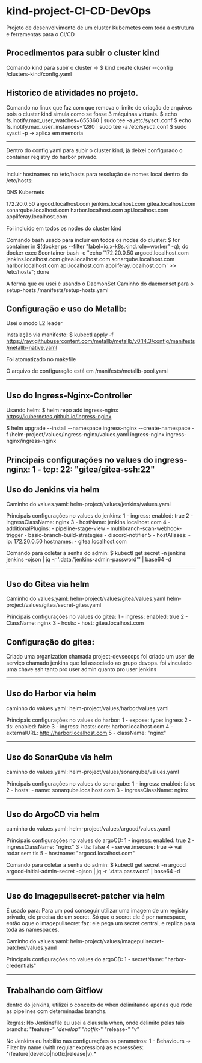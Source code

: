 # kind-project-CI-CD-DevOps
Projeto de desenvolvimento de um cluster Kubernetes com toda a estrutura e ferramentas para o CI/CD


## Procedimentos para subir o cluster kind 
Comando kind para subir o cluster -> $ kind create cluster --config /clusters-kind/config.yaml


## Historico de atividades no projeto. 
Comando no linux que faz com que remova o limite de criação de arquivos pois o cluster kind simula como se fosse 3 máquinas virtuais.
$ echo fs.inotify.max_user_watches=655360 | sudo tee -a /etc/sysctl.conf
$ echo fs.inotify.max_user_instances=1280 | sudo tee -a /etc/sysctl.conf
$ sudo sysctl -p -> aplica em memoria

--------------------------------------------------------------

Dentro do config.yaml para subir o cluster kind, já deixei configurado o container registry do harbor privado.


--------------------------------------------------------------
Incluir hostnames no /etc/hosts para resolução de nomes local 
dentro do /etc/hosts:

DNS Kubernets


172.20.0.50     argocd.localhost.com jenkins.localhost.com gitea.localhost.com sonarqube.localhost.com harbor.localhost.com api.localhost.com appliferay.localhost.com

Foi incluido em todos os nodes do cluster kind 

Comando bash usado para incluir em todos os nodes do cluster:
$ for container in $(docker ps --filter "label=io.x-k8s.kind.role=worker" -q); do docker exec $container bash -c "echo '172.20.0.50     argocd.localhost.com jenkins.localhost.com gitea.localhost.com sonarqube.localhost.com harbor.localhost.com api.localhost.com appliferay.localhost.com' >> /etc/hosts"; done


A forma que eu usei é usando o DaemonSet
Caminho do daemonset para o setup-hosts
/manifests/setup-hosts.yaml

## Configuração e uso do Metallb:
Usei o modo L2 leader 

Instalação via manifesto:
$ kubectl apply -f https://raw.githubusercontent.com/metallb/metallb/v0.14.3/config/manifests/metallb-native.yaml

Foi atomatizado no makefile 

O arquivo de configuração está em /manifests/metallb-pool.yaml

----------------------------------------------------------------
## Uso do Ingress-Nginx-Controller

Usando helm:
$ helm repo add ingress-nginx https://kubernetes.github.io/ingress-nginx

$ helm upgrade --install --namespace ingress-nginx --create-namespace -f /helm-project/values/ingress-nginx/values.yaml ingress-nginx ingress-nginx/ingress-nginx

Principais configurações no values do ingress-nginx:
1 - tcp: 22: "gitea/gitea-ssh:22" 
----------------------------------------------------------------

## Uso do Jenkins via helm

Caminho do values.yaml:
helm-project/values/jenkins/values.yaml

Principais configurações no values do jenkins:
1 - ingress: enabled: true
2 - ingressClassName: nginx
3 - hostName: jenkins.localhost.com
4 - additionalPlugins: - pipeline-stage-view - multibranch-scan-webhook-trigger - basic-branch-build-strategies - discord-notifier
5 - hostAliases: - ip: 172.20.0.50 hostnames: - gitea.localhost.com

Comando para coletar a senha do admin:
$ kubectl get secret -n jenkins jenkins -ojson | jq -r '.data."jenkins-admin-password"' | base64 -d



---------------------------------------------------------------

## Uso do Gitea via helm

Caminho do values.yaml:
helm-project/values/gitea/values.yaml
helm-project/values/gitea/secret-gitea.yaml

Principais configurações no values do gitea:
1 - ingress: enabled: true
2 - ClassName: nginx
3 - hosts: - host: gitea.localhost.com 

## Configuração do gitea:

Criado uma organization chamada project-devsecops
foi criado um user de serviço chamado jenkins que foi associado ao grupo devops. 
foi vinculado uma chave ssh tanto pro user admin quanto pro user jenkins 


----------------------------------------------------------------

## Uso do Harbor via helm

caminho do values.yaml:
helm-project/values/harbor/values.yaml

Principais configurações no values do harbor:
1 - expose: type: ingress
2 - tls: enabled: false
3 - ingress: hosts: core: harbor.localhost.com
4 - externalURL: http://harbor.localhost.com
5 - className: "nginx"

----------------------------------------------------------------

## Uso do SonarQube via helm

caminho do values.yaml:
helm-project/values/sonarqube/values.yaml

Principais configurações no values do sonarqube:
1 - ingress: enabled: false
2 - hosts: - name: sonarqube.localhost.com
3 - ingressClassName: nginx


----------------------------------------------------------------

## Uso do ArgoCD via helm

caminho do values.yaml:
helm-project/values/argocd/values.yaml

Principais configurações no values do argoCD:
1 - ingress: enabled: true
2 - ingressClassName: "nginx"
3 - tls: false
4 - server.insecure: true -> vai rodar sem tls
5 - hostname: "argocd.localhost.com"

Comando para coletar a senha do admin:
$ kubectl get secret -n argocd argocd-initial-admin-secret -ojson | jq -r '.data.password' | base64 -d


----------------------------------------------------------------

## Uso do Imagepullsecret-patcher via helm
É usado para:
Para um pod conseguir utilizar uma imagem de um registry privado, ele precisa de um secret. Só que o secret ele é por namespace, então oque o imagepullsecret faz:
ele pega um secret central, e replica para toda as namespaces.

Caminho do values.yaml:
helm-project/values/imagepullsecret-patcher/values.yaml

Principais configurações no values do argoCD:
1 - secretName: "harbor-credentials"


--------------------------------------------------------------------------------------------------------------------------------------------------------

## Trabalhando com Gitflow 

dentro do jenkins, utilizei o conceito de when delimitando apenas que rode as pipelines com determinadas branchs. 

Regras:
No Jenkinsfile eu usei a clausula when, onde delimito pelas tais branchs:
"feature-*"
"develop"
"hotfix-*"
"release-*"
"v*"

No Jenkins eu habilito nas configurações os parametros:
1 - Behaviours -> Filter by name (with regular expression) as expressões:
^(feature|develop|hotfix|release|v).*